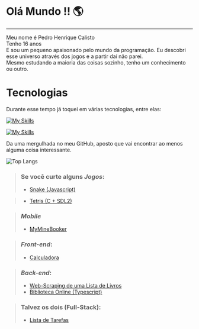 <!--
**DestinyFrog/DestinyFrog** is a ✨ _special_ ✨ repository because its `README.md` (this file) appears on your GitHub profile.

Here are some ideas to get you started:

- 🔭 I’m currently working on ...
- 🌱 I’m currently learning ...
- 👯 I’m looking to collaborate on ...
- 🤔 I’m looking for help with ...
- 💬 Ask me about ...
- 📫 How to reach me: ...
- 😄 Pronouns: ...
- ⚡ Fun fact: ...
-->

# Olá Mundo !! 🌎
---

Meu nome é Pedro Henrique Calisto  
Tenho 16 anos  
E sou um pequeno apaixonado pelo mundo da programação. Eu descobri esse universo através dos jogos e a partir daí não parei.  
Mesmo estudando a maioria das coisas sozinho, tenho um conhecimento ou outro.

<!--
Durante esse tempo já toquei em várias tecnologias, entre elas:  
|||
| -- | -- |
| Conheço na</br>ponta da língua 😝 | [![My Skills](https://skillicons.dev/icons?i=js,ts,nodejs,lua,python,html,css,vscode)](https://skillicons.dev) |
| Um dia estará no andar de cima | [![My Skills](https://skillicons.dev/icons?i=rust,cs,cpp,arduino,bash,go,git)](https://skillicons.dev) |
| Sei algum comando ou outro 🫤 | [![My Skills](https://skillicons.dev/icons?i=c,java,php,ruby,mysql)](https://skillicons.dev) |
| Tenho inveja de quem sabe | [![My Skills](https://skillicons.dev/icons?i=tailwind,kotlin,bootstrap)](https://skillicons.dev) |
-->

# Tecnologias

Durante esse tempo já toquei em várias tecnologias, entre elas:

[![My Skills](https://skillicons.dev/icons?i=js,ts,nodejs,lua,html,css)](https://skillicons.dev)

[![My Skills](https://skillicons.dev/icons?i=kotlin,go,python)](https://skillicons.dev)

Da uma mergulhada no meu GitHub, aposto que vai encontrar ao menos alguma coisa interessante.

![Top Langs](https://github-readme-stats.vercel.app/api/top-langs/?username=DestinyFrog&langs_count=12&layout=donut&hide=CMake,Makefile)

> ### Se você curte alguns *Jogos*:
> - [Snake (Javascript)](https://destinyfrog.github.io/Snake)
<!-- > - > - [Asteroids (Lua)](https://github.com/DestinyFrog/Snake-SDL2) -->
<!-- > - [Pong (Typescript)](https://destinyfrog.github.io/Pong) -->
> - [Tetris (C + SDL2)](https://github.com/DestinyFrog/tetris-SDL2)
<!-- > - [Snake (C)](https://github.com/DestinyFrog/Snake-SDL2) -->

> ### *Mobile*
> - [MyMineBooker](https://destinyfrog.github.io/MyMineBooker)

> ### *Front-end*:
> - [Calculadora](https://destinyfrog.github.io/Calculadora)

> ### *Back-end*:
> - [Web-Scraping de uma Lista de Livros](https://github.com/DestinyFrog/Web-Scraping-livros)
> - [Biblioteca Online (Typescript)](https://github.com/DestinyFrog/bibliotecas-typescript)

> ### Talvez os dois (Full-Stack):
> - [Lista de Tarefas](https://github.com/DestinyFrog/Lista-de-Tarefas---Full-Stack)
